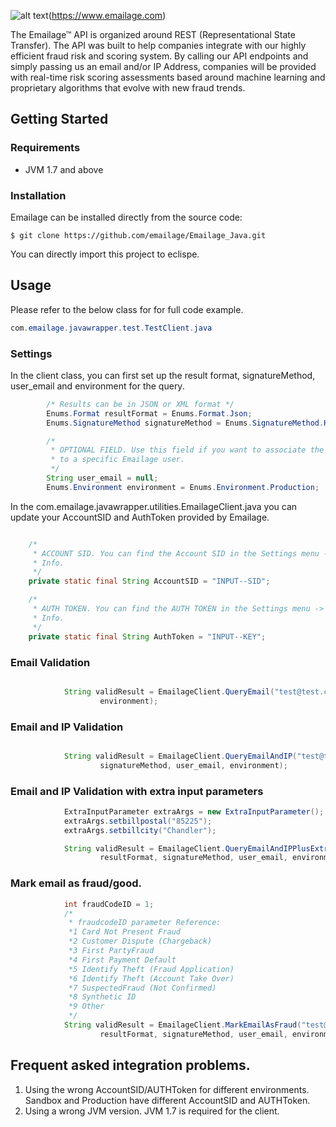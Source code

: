 [logo]: https://emailage.com/Content/Images/logo.svg "Emailage Logo"

![alt text][logo](https://www.emailage.com)

The Emailage&#8482; API is organized around REST (Representational State Transfer). The API was built to help companies integrate with our highly efficient fraud risk and scoring system. By calling our API endpoints and simply passing us an email and/or IP Address, companies will be provided with real-time risk scoring assessments based around machine learning and proprietary algorithms that evolve with new fraud trends.

## Getting Started

### Requirements

* JVM 1.7 and above

### Installation

Emailage can be installed directly from the source code:

```
$ git clone https://github.com/emailage/Emailage_Java.git
```
You can directly import this project to eclispe.

## Usage

Please refer to the below class for for full code example.

```Java
com.emailage.javawrapper.test.TestClient.java
```

### Settings

In the client class, you can first set up the result format, signatureMethod, user_email and environment for the query.
```Java
		/* Results can be in JSON or XML format */
		Enums.Format resultFormat = Enums.Format.Json;
		Enums.SignatureMethod signatureMethod = Enums.SignatureMethod.HMAC_SHA256;

		/*
		 * OPTIONAL FIELD. Use this field if you want to associate the API call
		 * to a specific Emailage user.
		 */
		String user_email = null;
		Enums.Environment environment = Enums.Environment.Production;
```

In the com.emailage.javawrapper.utilities.EmailageClient.java you can update your AccountSID and AuthToken provided by Emailage.
```Java

	/*
	 * ACCOUNT SID. You can find the Account SID in the Settings menu -> API Key
	 * Info.
	 */
	private static final String AccountSID = "INPUT--SID";

	/*
	 * AUTH TOKEN. You can find the AUTH TOKEN in the Settings menu -> API Key
	 * Info.
	 */
	private static final String AuthToken = "INPUT--KEY";

```

### Email Validation

```Java

			String validResult = EmailageClient.QueryEmail("test@test.com", resultFormat, signatureMethod, user_email,
					environment);

```
### Email and IP Validation

```Java

			String validResult = EmailageClient.QueryEmailAndIP("test@test.com", "147.12.12.13", resultFormat,
					signatureMethod, user_email, environment);

```

### Email and IP Validation with extra input parameters

```Java
			ExtraInputParameter extraArgs = new ExtraInputParameter();
			extraArgs.setbillpostal("85225");
			extraArgs.setbillcity("Chandler");

			String validResult = EmailageClient.QueryEmailAndIPPlusExtraArgs("test@test.com", "147.12.12.13", extraArgs,
					resultFormat, signatureMethod, user_email, environment);

```
### Mark email as fraud/good.

```Java
			int fraudCodeID = 1;
			/*
			 * fraudcodeID parameter Reference: 
			 *1 Card Not Present Fraud 
			 *2 Customer Dispute (Chargeback) 
			 *3 First PartyFraud 
			 *4 First Payment Default 
			 *5 Identify Theft (Fraud Application) 
			 *6 Identify Theft (Account Take Over) 
			 *7 SuspectedFraud (Not Confirmed) 
			 *8 Synthetic ID 
			 *9 Other
			 */
			String validResult = EmailageClient.MarkEmailAsFraud("test@test.com", Enums.FraudFlag.Fraud, fraudCodeID,
					resultFormat, signatureMethod, user_email, environment);
```

## Frequent asked integration problems.

1. Using the wrong AccountSID/AUTHToken for different environments. Sandbox and Production have different AccountSID and AUTHToken.
2. Using a wrong JVM version. JVM 1.7 is required for the client.


